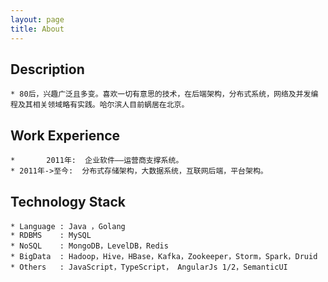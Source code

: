 ```yaml
---
layout: page
title: About
---
```


##  Description
    * 80后，兴趣广泛且多变。喜欢一切有意思的技术，在后端架构，分布式系统，网络及并发编程及其相关领域略有实践。哈尔滨人目前蜗居在北京。

## Work Experience
    *       2011年:  企业软件——运营商支撑系统。
    * 2011年->至今:  分布式存储架构，大数据系统，互联网后端，平台架构。

## Technology Stack
    * Language : Java ，Golang
    * RDBMS    : MySQL
    * NoSQL    : MongoDB，LevelDB，Redis
    * BigData  : Hadoop，Hive，HBase，Kafka，Zookeeper，Storm，Spark，Druid
    * Others   : JavaScript，TypeScript， AngularJs 1/2，SemanticUI
